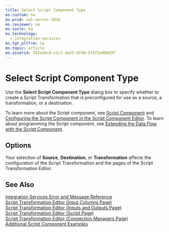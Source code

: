 ```yaml
---
title: Select Script Component Type
ms.custom: na
ms.prod: sql-server-2016
ms.reviewer: na
ms.suite: na
ms.technology: 
  - integration-services
ms.tgt_pltfrm: na
ms.topic: article
ms.assetid: 281a36c6-c2c2-4a25-8f48-5f372ed8b63f
---
```

# Select Script Component Type
  Use the **Select Script Component Type** dialog box to specify whether to create a Script Transformation that is preconfigured for use as a source, a transformation, or a destination.  
  
 To learn more about the Script component, see [Script Component](../../Topics/TopicNameNotContainA/Script-Component.md) and [Configuring the Script Component in the Script Component Editor](../Topic/Configuring%20the%20Script%20Component%20in%20the%20Script%20Component%20Editor.md). To learn about programming the Script component, see [Extending the Data Flow with the Script Component](../Topic/Extending%20the%20Data%20Flow%20with%20the%20Script%20Component.md).  
  
## Options  
 Your selection of **Source**, **Destination**, or **Transformation** affects the configuration of the Script Transformation and the pages of the Script Transformation Editor.  
  
## See Also  
 [Integration Services Error and Message Reference](../../Topics/TopicNameNotContainA/Integration-Services-Error-and-Message-Reference.md)   
 [Script Transformation Editor &#40;Input Columns Page&#41;](../../Topics/TopicNameNotContainA/Script-Transformation-Editor--Input-Columns-Page-.md)   
 [Script Transformation Editor &#40;Inputs and Outputs Page&#41;](../../Topics/TopicNameNotContainA/Script-Transformation-Editor--Inputs-and-Outputs-Page-.md)   
 [Script Transformation Editor &#40;Script Page&#41;](../../Topics/TopicNameNotContainA/Script-Transformation-Editor--Script-Page-.md)   
 [Script Transformation Editor &#40;Connection Managers Page&#41;](../../Topics/TopicNameNotContainA/Script-Transformation-Editor--Connection-Managers-Page-.md)   
 [Additional Script Component Examples](../Topic/Additional%20Script%20Component%20Examples.md)  
  
  